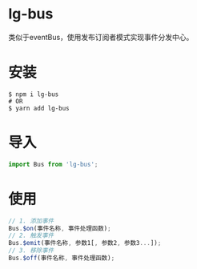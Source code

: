 # lg-bus

类似于eventBus，使用发布订阅者模式实现事件分发中心。

# 安装

```shell
$ npm i lg-bus
# OR
$ yarn add lg-bus
```

# 导入

```typescript
import Bus from 'lg-bus';
```

# 使用

```JavaScript
// 1. 添加事件
Bus.$on(事件名称, 事件处理函数);
// 2. 触发事件
Bus.$emit(事件名称, 参数1[, 参数2, 参数3...]);
// 3. 移除事件
Bus.$off(事件名称, 事件处理函数);

```
